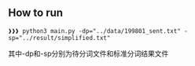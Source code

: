 ## How to run
```console
❱❱❱ python3 main.py -dp="../data/199801_sent.txt" -sp="../result/simplified.txt"
```
其中-dp和-sp分别为待分词文件和标准分词结果文件